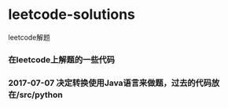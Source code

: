 # leetcode-solutions
leetcode解题

### 在leetcode上解题的一些代码

### 2017-07-07 决定转换使用Java语言来做题，过去的代码放在/src/python